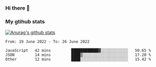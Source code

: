 ### Hi there 👋

### My gtihub stats

[![Anurag's github stats](https://github-readme-stats.vercel.app/api?username=gaozhidong)](https://github.com/gaozhidong/github-readme-stats)

<!--START_SECTION:waka-->

```text
From: 19 June 2022 - To: 26 June 2022

JavaScript   42 mins         ████████████▓░░░░░░░░░░░░   50.65 %
JSON         14 mins         ████▒░░░░░░░░░░░░░░░░░░░░   17.20 %
Other        12 mins         ████░░░░░░░░░░░░░░░░░░░░░   15.42 %
```

<!--END_SECTION:waka-->